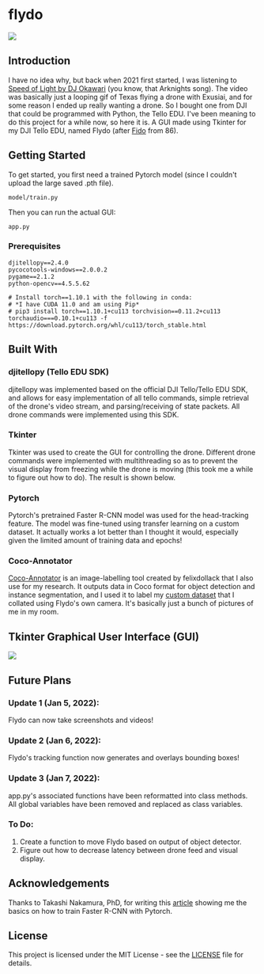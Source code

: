# flydo
<img src="https://github.com/Chubbyman2/flydo/blob/main/flydo.PNG">

## Introduction
I have no idea why, but back when 2021 first started, I was listening to <a href="https://www.youtube.com/watch?v=8ajBxCch0No">Speed of Light by DJ Okawari</a> (you know, that Arknights song). The video was basically just a looping gif of Texas flying a drone with Exusiai, and for some reason I ended up really wanting a drone. So I bought one from DJI that could be programmed with Python, the Tello EDU. I've been meaning to do this project for a while now, so here it is. A GUI made using Tkinter for my DJI Tello EDU, named Flydo (after <a href="https://86-eighty-six.fandom.com/wiki/Fido">Fido</a> from 86).

## Getting Started
To get started, you first need a trained Pytorch model (since I couldn't upload the large saved .pth file).
```
model/train.py
```
Then you can run the actual GUI: 
```
app.py
```

### Prerequisites
```
djitellopy==2.4.0
pycocotools-windows==2.0.0.2
pygame==2.1.2
python-opencv==4.5.5.62

# Install torch==1.10.1 with the following in conda:
# *I have CUDA 11.0 and am using Pip*
# pip3 install torch==1.10.1+cu113 torchvision==0.11.2+cu113 torchaudio===0.10.1+cu113 -f https://download.pytorch.org/whl/cu113/torch_stable.html
```

## Built With
### djitellopy (Tello EDU SDK)
djitellopy was implemented based on the official DJI Tello/Tello EDU SDK, and allows for easy implementation of all tello commands, simple retrieval of the drone's video stream, and parsing/receiving of state packets. All drone commands were implemented using this SDK.

### Tkinter
Tkinter was used to create the GUI for controlling the drone. Different drone commands were implemented with multithreading so as to prevent the visual display from freezing while the drone is moving (this took me a while to figure out how to do). The result is shown below.

### Pytorch
Pytorch's pretrained Faster R-CNN model was used for the head-tracking feature. The model was fine-tuned using transfer learning on a custom dataset. It actually works a lot better than I thought it would, especially given the limited amount of training data and epochs! 

### Coco-Annotator
<a href="https://github.com/jsbroks/coco-annotator">Coco-Annotator<a> is an image-labelling tool created by felixdollack that I also use for my research. It outputs data in Coco format for object detection and instance segmentation, and I used it to label my <a href="https://github.com/Chubbyman2/flydo/tree/main/model/labelled_data">custom dataset</a> that I collated using Flydo's own camera. It's basically just a bunch of pictures of me in my room.

## Tkinter Graphical User Interface (GUI)
<img src="https://github.com/Chubbyman2/flydo/blob/main/gui.PNG">

## Future Plans
### Update 1 (Jan 5, 2022):
Flydo can now take screenshots and videos! 

### Update 2 (Jan 6, 2022):
Flydo's tracking function now generates and overlays bounding boxes!
  
### Update 3 (Jan 7, 2022):
app.py's associated functions have been reformatted into class methods. All global variables have been removed and replaced as class variables.

### To Do:
1. Create a function to move Flydo based on output of object detector.
2. Figure out how to decrease latency between drone feed and visual display. 

## Acknowledgements
Thanks to Takashi Nakamura, PhD, for writing this <a href="https://medium.com/fullstackai/how-to-train-an-object-detector-with-your-own-coco-dataset-in-pytorch-319e7090da5">article</a> showing me the basics on how to train Faster R-CNN with Pytorch.

## License
This project is licensed under the MIT License - see the <a href="https://github.com/Chubbyman2/flydo/blob/main/LICENSE">LICENSE</a> file for details.
